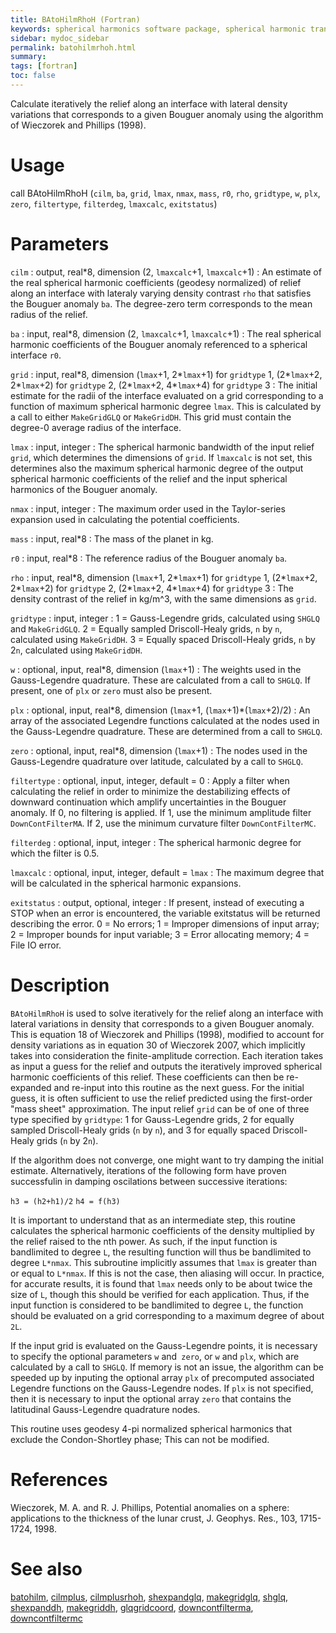 ```yaml
---
title: BAtoHilmRhoH (Fortran)
keywords: spherical harmonics software package, spherical harmonic transform, legendre functions, multitaper spectral analysis, fortran, Python, gravity, magnetic field
sidebar: mydoc_sidebar
permalink: batohilmrhoh.html
summary:
tags: [fortran]
toc: false
---
```


Calculate iteratively the relief along an interface with lateral density variations that corresponds to a given Bouguer anomaly using the algorithm of Wieczorek and Phillips (1998).

# Usage

call BAtoHilmRhoH (`cilm`, `ba`, `grid`, `lmax`, `nmax`, `mass`, `r0`, `rho`, `gridtype`, `w`, `plx`, `zero`, `filtertype`, `filterdeg`, `lmaxcalc`, `exitstatus`)

# Parameters

`cilm` : output, real\*8, dimension (2, `lmaxcalc`+1, `lmaxcalc`+1)
:   An estimate of the real spherical harmonic coefficients (geodesy normalized) of relief along an interface with lateraly varying density contrast `rho` that satisfies the Bouguer anomaly `ba`. The degree-zero term corresponds to the mean radius of the relief.

`ba` : input, real\*8, dimension (2, `lmaxcalc`+1, `lmaxcalc`+1)
:   The real spherical harmonic coefficients of the Bouguer anomaly referenced to a spherical interface `r0`.

`grid` : input, real\*8, dimension (`lmax`+1, 2\*`lmax`+1) for `gridtype` 1, (2\*`lmax`+2, 2\*`lmax`+2) for `gridtype` 2, (2\*`lmax`+2, 4\*`lmax`+4) for `gridtype` 3
:   The initial estimate for the radii of the interface evaluated on a grid corresponding to a function of maximum spherical harmonic degree `lmax`. This is calculated by a call to either `MakeGridGLQ` or `MakeGridDH`. This grid must contain the degree-0 average radius of the interface.

`lmax` : input, integer
:   The spherical harmonic bandwidth of the input relief `grid`, which determines the dimensions of `grid`. If `lmaxcalc` is not set, this determines also the maximum spherical harmonic degree of the output spherical harmonic coefficients of the relief and the input spherical harmonics of the Bouguer anomaly.

`nmax` : input, integer
:   The maximum order used in the Taylor-series expansion used in calculating the potential coefficients.

`mass` : input, real\*8
:   The mass of the planet in kg.

`r0` : input, real\*8
:   The reference radius of the Bouguer anomaly `ba`.

`rho` : input, real\*8, dimension (`lmax`+1, 2\*`lmax`+1) for `gridtype` 1, (2\*`lmax`+2, 2\*`lmax`+2) for `gridtype` 2, (2\*`lmax`+2, 4\*`lmax`+4) for `gridtype` 3
:   The density contrast of the relief in kg/m^3, with the same dimensions as `grid`.

`gridtype` : input, integer
:   1 = Gauss-Legendre grids, calculated using `SHGLQ` and `MakeGridGLQ`. 2 = Equally sampled Driscoll-Healy grids, `n` by `n`, calculated using `MakeGridDH`. 3 = Equally spaced Driscoll-Healy grids, `n` by 2`n`, calculated using `MakeGridDH`.

`w` : optional, input, real\*8, dimension (`lmax`+1)
:   The weights used in the Gauss-Legendre quadrature. These are calculated from a call to `SHGLQ`. If present, one of `plx` or `zero` must also be present.

`plx` : optional, input, real\*8, dimension (`lmax`+1, (`lmax`+1)\*(`lmax`+2)/2)
:   An array of the associated Legendre functions calculated at the nodes used in the Gauss-Legendre quadrature. These are determined from a call to `SHGLQ`.

`zero` : optional, input, real\*8, dimension (`lmax`+1)
:   The nodes used in the Gauss-Legendre quadrature over latitude, calculated by a call to `SHGLQ`.

`filtertype` : optional, input, integer, default = 0
:   Apply a filter when calculating the relief in order to minimize the destabilizing effects of downward continuation which amplify uncertainties in the Bouguer anomaly. If 0, no filtering is applied. If 1, use the minimum amplitude filter `DownContFilterMA`. If 2, use the minimum curvature filter `DownContFilterMC`.

`filterdeg` : optional, input, integer
:   The spherical harmonic degree for which the filter is 0.5.

`lmaxcalc` : optional, input, integer, default = `lmax`
:   The maximum degree that will be calculated in the spherical harmonic expansions.

`exitstatus` : output, optional, integer
:   If present, instead of executing a STOP when an error is encountered, the variable exitstatus will be returned describing the error. 0 = No errors; 1 = Improper dimensions of input array; 2 = Improper bounds for input variable; 3 = Error allocating memory; 4 = File IO error.

# Description

`BAtoHilmRhoH` is used to solve  iteratively for the relief along an interface with lateral variations in density that corresponds to a given Bouguer anomaly. This is equation 18 of Wieczorek and Phillips (1998), modified to account for density variations as in equation 30 of Wieczorek 2007, which implicitly takes into consideration the finite-amplitude correction. Each iteration takes as input a guess for the relief and outputs the iteratively improved spherical harmonic coefficients of this relief. These coefficients can then be re-expanded and re-input into this routine as the next guess. For the initial guess, it is often sufficient to use the relief predicted using the first-order "mass sheet" approximation. The input relief `grid` can be of one of three type specified by `gridtype`: 1 for Gauss-Legendre grids, 2 for equally sampled Driscoll-Healy grids (`n` by `n`), and 3 for equally spaced Driscoll-Healy grids (`n` by 2`n`).

If the algorithm does not converge, one might want to try damping the initial estimate. Alternatively, iterations of the following form have proven successfulin in damping oscilations between successive iterations:

`h3 = (h2+h1)/2`
`h4 = f(h3)`

It is important to understand that as an intermediate step, this routine calculates the spherical harmonic coefficients of the density multiplied by the relief raised to the nth power. As such, if the input function is bandlimited to degree `L`, the resulting function will thus be bandlimited to degree `L*nmax`. This subroutine implicitly assumes that `lmax` is greater than or equal to `L*nmax`. If this is not the case, then aliasing will occur. In practice, for accurate results, it is found that `lmax` needs only to be about twice the size of `L`, though this should be verified for each application. Thus, if the input function is considered to be bandlimited to degree `L`, the function should be evaluated on a grid corresponding to a maximum degree of about `2L`.

If the input grid is evaluated on the Gauss-Legendre points, it is necessary to specify the optional parameters `w` and` zero`, or `w` and `plx`, which are calculated by a call to `SHGLQ`. If memory is not an issue, the algorithm can be speeded up by inputing the optional array `plx` of precomputed associated Legendre functions on the Gauss-Legendre nodes. If `plx` is not specified, then it is necessary to input the optional array `zero` that contains the latitudinal Gauss-Legendre quadrature nodes.

This routine uses geodesy 4-pi normalized spherical harmonics that exclude the Condon-Shortley phase; This can not be modified.

# References

Wieczorek, M. A. and R. J. Phillips, Potential anomalies on a sphere: applications to the thickness of the lunar crust, J. Geophys. Res., 103, 1715-1724, 1998.

# See also

[batohilm](batohilm.html), [cilmplus](cilmplus.html), [cilmplusrhoh](cilmplusrhoh.html), [shexpandglq](shexpandglq.html), [makegridglq](makegridglq.html), [shglq](shglq.html), [shexpanddh](shexpanddh.html), [makegriddh](makegriddh.html), [glqgridcoord](glqgridcoord.html), [downcontfilterma](downcontfilterma.html), [downcontfiltermc](downcontfiltermc.html)
